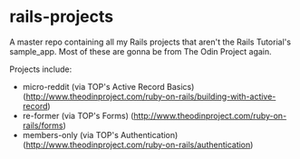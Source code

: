# rails-projects
A master repo containing all my Rails projects that aren't the Rails Tutorial's sample_app.
Most of these are gonna be from The Odin Project again.

Projects include:
- micro-reddit (via TOP's Active Record Basics) (http://www.theodinproject.com/ruby-on-rails/building-with-active-record)
- re-former (via TOP's Forms) (http://www.theodinproject.com/ruby-on-rails/forms)
- members-only (via TOP's Authentication) (http://www.theodinproject.com/ruby-on-rails/authentication)